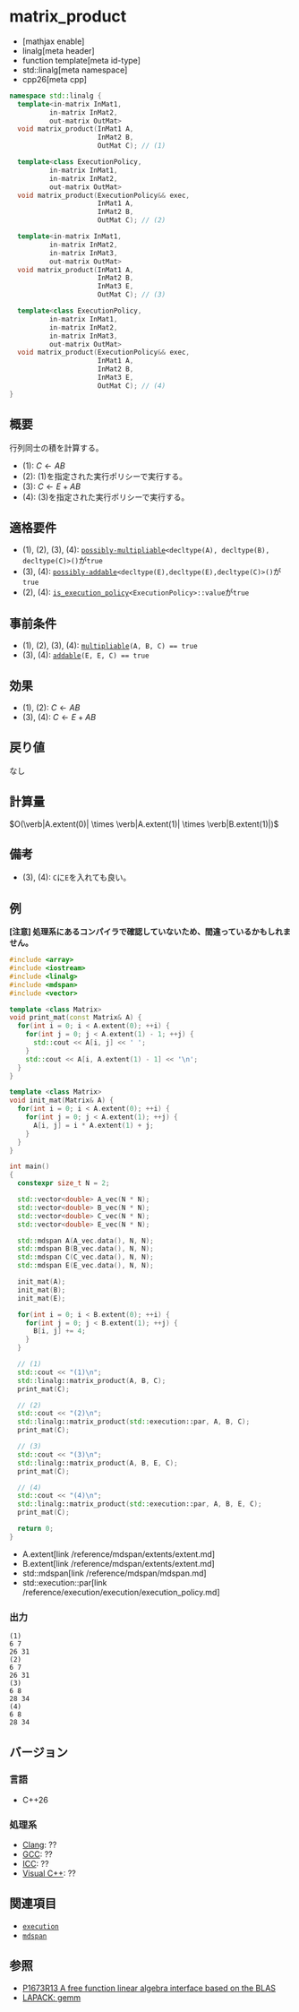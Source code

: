 # matrix_product


* [mathjax enable]
* linalg[meta header]
* function template[meta id-type]
* std::linalg[meta namespace]
* cpp26[meta cpp]


```cpp
namespace std::linalg {
  template<in-matrix InMat1,
          in-matrix InMat2,
          out-matrix OutMat>
  void matrix_product(InMat1 A,
                      InMat2 B,
                      OutMat C); // (1)

  template<class ExecutionPolicy,
          in-matrix InMat1,
          in-matrix InMat2,
          out-matrix OutMat>
  void matrix_product(ExecutionPolicy&& exec,
                      InMat1 A,
                      InMat2 B,
                      OutMat C); // (2)

  template<in-matrix InMat1,
          in-matrix InMat2,
          in-matrix InMat3,
          out-matrix OutMat>
  void matrix_product(InMat1 A,
                      InMat2 B,
                      InMat3 E,
                      OutMat C); // (3)

  template<class ExecutionPolicy,
          in-matrix InMat1,
          in-matrix InMat2,
          in-matrix InMat3,
          out-matrix OutMat>
  void matrix_product(ExecutionPolicy&& exec,
                      InMat1 A,
                      InMat2 B,
                      InMat3 E,
                      OutMat C); // (4)
}
```


## 概要
行列同士の積を計算する。

- (1): $C \leftarrow AB$
- (2): (1)を指定された実行ポリシーで実行する。
- (3): $C \leftarrow E + AB$
- (4): (3)を指定された実行ポリシーで実行する。


## 適格要件
- (1), (2), (3), (4): [`possibly-multipliable`](possibly-multipliable.md)`<decltype(A), decltype(B), decltype(C)>()`が`true`
- (3), (4): [`possibly-addable`](possibly-addable.md)`<decltype(E),decltype(E),decltype(C)>()`が`true`
- (2), (4): [`is_execution_policy`](/reference/execution/is_execution_policy.md)`<ExecutionPolicy>::value`が`true`


## 事前条件
- (1), (2), (3), (4): [`multipliable`](multipliable.md)`(A, B, C) == true`
- (3), (4): [`addable`](addable.md)`(E, E, C) == true`


## 効果
- (1), (2): $C \leftarrow AB$
- (3), (4): $C \leftarrow E + AB$


## 戻り値
なし


## 計算量
$O(\verb|A.extent(0)| \times \verb|A.extent(1)| \times \verb|B.extent(1)|)$


## 備考
- (3), (4): `C`に`E`を入れても良い。


## 例
**[注意] 処理系にあるコンパイラで確認していないため、間違っているかもしれません。**

```cpp example
#include <array>
#include <iostream>
#include <linalg>
#include <mdspan>
#include <vector>

template <class Matrix>
void print_mat(const Matrix& A) {
  for(int i = 0; i < A.extent(0); ++i) {
    for(int j = 0; j < A.extent(1) - 1; ++j) {
      std::cout << A[i, j] << ' ';
    }
    std::cout << A[i, A.extent(1) - 1] << '\n';
  }
}

template <class Matrix>
void init_mat(Matrix& A) {
  for(int i = 0; i < A.extent(0); ++i) {
    for(int j = 0; j < A.extent(1); ++j) {
      A[i, j] = i * A.extent(1) + j;
    }
  }
}

int main()
{
  constexpr size_t N = 2;

  std::vector<double> A_vec(N * N);
  std::vector<double> B_vec(N * N);
  std::vector<double> C_vec(N * N);
  std::vector<double> E_vec(N * N);

  std::mdspan A(A_vec.data(), N, N);
  std::mdspan B(B_vec.data(), N, N);
  std::mdspan C(C_vec.data(), N, N);
  std::mdspan E(E_vec.data(), N, N);

  init_mat(A);
  init_mat(B);
  init_mat(E);

  for(int i = 0; i < B.extent(0); ++i) {
    for(int j = 0; j < B.extent(1); ++j) {
      B[i, j] += 4;
    }
  }

  // (1)
  std::cout << "(1)\n";
  std::linalg::matrix_product(A, B, C);
  print_mat(C);

  // (2)
  std::cout << "(2)\n";
  std::linalg::matrix_product(std::execution::par, A, B, C);
  print_mat(C);

  // (3)
  std::cout << "(3)\n";
  std::linalg::matrix_product(A, B, E, C);
  print_mat(C);

  // (4)
  std::cout << "(4)\n";
  std::linalg::matrix_product(std::execution::par, A, B, E, C);
  print_mat(C);

  return 0;
}
```
* A.extent[link /reference/mdspan/extents/extent.md]
* B.extent[link /reference/mdspan/extents/extent.md]
* std::mdspan[link /reference/mdspan/mdspan.md]
* std::execution::par[link /reference/execution/execution/execution_policy.md]


### 出力
```
(1)
6 7
26 31
(2)
6 7
26 31
(3)
6 8
28 34
(4)
6 8
28 34
```


## バージョン
### 言語
- C++26

### 処理系
- [Clang](/implementation.md#clang): ??
- [GCC](/implementation.md#gcc): ??
- [ICC](/implementation.md#icc): ??
- [Visual C++](/implementation.md#visual_cpp): ??


## 関連項目
- [`execution`](/reference/execution.md)
- [`mdspan`](/reference/mdspan.md)


## 参照
- [P1673R13 A free function linear algebra interface based on the BLAS](https://www.open-std.org/jtc1/sc22/wg21/docs/papers/2023/p1673r13.html)
- [LAPACK: gemm](https://netlib.org/lapack/explore-html/dd/d09/group__gemm.html)
